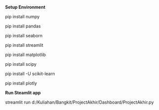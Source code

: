 **Setup Environment**

pip install numpy

pip install pandas

pip install seaborn

pip install streamlit

pip install matplotlib

pip install scipy

pip install -U scikit-learn

pip install plotly

**Run Steamlit app**

streamlit run d:/Kuliahan/Bangkit/ProjectAkhir/Dashboard/ProjectAkhir.py
